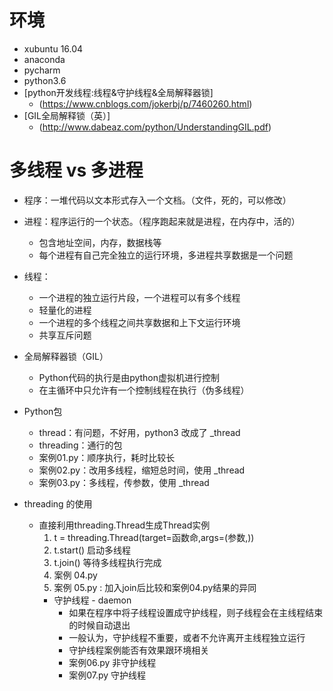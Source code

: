 # 环境
 - xubuntu 16.04
 - anaconda
 - pycharm
 - python3.6
 - [python开发线程:线程&守护线程&全局解释器锁]
    - (https://www.cnblogs.com/jokerbj/p/7460260.html)
 - [GIL全局解释锁（英）]
    - (http://www.dabeaz.com/python/UnderstandingGIL.pdf)

# 多线程 vs 多进程
 - 程序：一堆代码以文本形式存入一个文档。（文件，死的，可以修改）
 - 进程：程序运行的一个状态。（程序跑起来就是进程，在内存中，活的）
    - 包含地址空间，内存，数据栈等
    - 每个进程有自己完全独立的运行环境，多进程共享数据是一个问题
 - 线程：
    - 一个进程的独立运行片段，一个进程可以有多个线程
    - 轻量化的进程
    - 一个进程的多个线程之间共享数据和上下文运行环境
    - 共享互斥问题
 - 全局解释器锁（GIL）
    - Python代码的执行是由python虚拟机进行控制
    - 在主循环中只允许有一个控制线程在执行（伪多线程）
    
 - Python包
    - thread：有问题，不好用，python3 改成了 _thread
    - threading：通行的包
    - 案例01.py：顺序执行，耗时比较长
    - 案例02.py：改用多线程，缩短总时间，使用 _thread
    - 案例03.py：多线程，传参数，使用 _thread
 - threading 的使用
    - 直接利用threading.Thread生成Thread实例
       1. t = threading.Thread(target=函数命,args=(参数,))
       2. t.start()  启动多线程
       3. t.join()  等待多线程执行完成
       4. 案例 04.py
       5. 案例 05.py : 加入join后比较和案例04.py结果的异同
       - 守护线程  - daemon
          - 如果在程序中将子线程设置成守护线程，则子线程会在主线程结束的时候自动退出
          - 一般认为，守护线程不重要，或者不允许离开主线程独立运行
          - 守护线程案例能否有效果跟环境相关
          - 案例06.py 非守护线程
          - 案例07.py 守护线程
